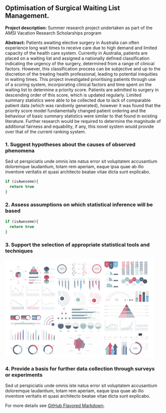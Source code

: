 ## Optimisation of Surgical Waiting List Management.

**Project description:** Summer research project undertaken as part of the AMSI Vacation Research Scholarships program

**Abstract:** Patients awaiting elective surgery in Australia can often experience long wait times to receive care due to high demand and limited capacity of the health care system. Currently in Australia, patients are placed on a waiting list and assigned a nationally defined classification indicating the urgency of the surgery, determined from a range of clinical factors. However, this classification process can be subjective and up to the discretion of the treating health professional, leading to potential inequities in waiting times. This project investigated prioritising patients through use of a scoring system, incorporating clinical factors and time spent on the waiting list to determine a priority score. Patients are admitted to surgery in descending order of this score, which is updated regularly. Limited summary statistics were able to be collected due to lack of comparable patient data (which was randomly generated), however it was found that the priority score model fundamentally changed patient ordering and the behaviour of basic summary statistics were similar to that found in existing literature. Further research would be required to determine the magnitude of additional fairness and equability, if any, this novel system would provide over that of the current ranking system.


### 1. Suggest hypotheses about the causes of observed phenomena

Sed ut perspiciatis unde omnis iste natus error sit voluptatem accusantium doloremque laudantium, totam rem aperiam, eaque ipsa quae ab illo inventore veritatis et quasi architecto beatae vitae dicta sunt explicabo. 

```javascript
if (isAwesome){
  return true
}
```

### 2. Assess assumptions on which statistical inference will be based

```javascript
if (isAwesome){
  return true
}
```

### 3. Support the selection of appropriate statistical tools and techniques

<img src="images/dummy_thumbnail.jpg?raw=true"/>

### 4. Provide a basis for further data collection through surveys or experiments

Sed ut perspiciatis unde omnis iste natus error sit voluptatem accusantium doloremque laudantium, totam rem aperiam, eaque ipsa quae ab illo inventore veritatis et quasi architecto beatae vitae dicta sunt explicabo. 

For more details see [GitHub Flavored Markdown](https://guides.github.com/features/mastering-markdown/).
